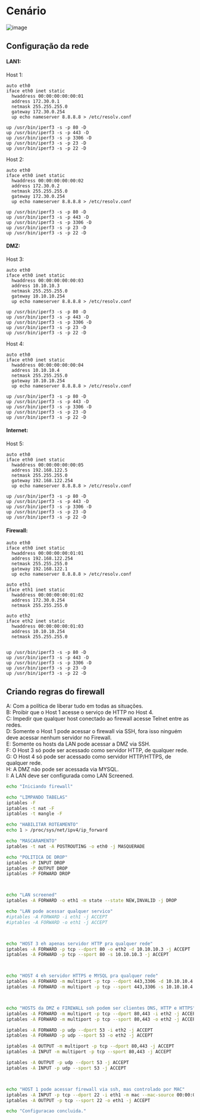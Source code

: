 # Cenário

![image](https://user-images.githubusercontent.com/37521313/206291541-cf0735f3-63ef-4254-85ca-e8f6e804e3ad.png)

## Configuração da rede
#### LAN1:
Host 1:
```
auto eth0
iface eth0 inet static
  hwaddress 00:00:00:00:00:01
  address 172.30.0.1
  netmask 255.255.255.0
  gateway 172.30.0.254
  up echo nameserver 8.8.8.8 > /etc/resolv.conf

up /usr/bin/iperf3 -s -p 80 -D
up /usr/bin/iperf3 -s -p 443 -D
up /usr/bin/iperf3 -s -p 3306 -D
up /usr/bin/iperf3 -s -p 23 -D
up /usr/bin/iperf3 -s -p 22 -D
```

Host 2:
```
auto eth0
iface eth0 inet static
  hwaddress 00:00:00:00:00:02
  address 172.30.0.2
  netmask 255.255.255.0
  gateway 172.30.0.254
  up echo nameserver 8.8.8.8 > /etc/resolv.conf
  
up /usr/bin/iperf3 -s -p 80 -D
up /usr/bin/iperf3 -s -p 443 -D
up /usr/bin/iperf3 -s -p 3306 -D
up /usr/bin/iperf3 -s -p 23 -D
up /usr/bin/iperf3 -s -p 22 -D
```

#### DMZ:
Host 3:
```
auto eth0
iface eth0 inet static
  hwaddress 00:00:00:00:00:03
  address 10.10.10.3
  netmask 255.255.255.0
  gateway 10.10.10.254
  up echo nameserver 8.8.8.8 > /etc/resolv.conf
  
up /usr/bin/iperf3 -s -p 80 -D
up /usr/bin/iperf3 -s -p 443 -D
up /usr/bin/iperf3 -s -p 3306 -D
up /usr/bin/iperf3 -s -p 23 -D
up /usr/bin/iperf3 -s -p 22 -D
```

Host 4:
```
auto eth0
iface eth0 inet static
  hwaddress 00:00:00:00:00:04
  address 10.10.10.4
  netmask 255.255.255.0
  gateway 10.10.10.254
  up echo nameserver 8.8.8.8 > /etc/resolv.conf
  
up /usr/bin/iperf3 -s -p 80 -D
up /usr/bin/iperf3 -s -p 443 -D
up /usr/bin/iperf3 -s -p 3306 -D
up /usr/bin/iperf3 -s -p 23 -D
up /usr/bin/iperf3 -s -p 22 -D
```

#### Internet:
Host 5:
```
auto eth0
iface eth0 inet static
  hwaddress 00:00:00:00:00:05
  address 192.168.122.5
  netmask 255.255.255.0
  gateway 192.168.122.254
  up echo nameserver 8.8.8.8 > /etc/resolv.conf
  
up /usr/bin/iperf3 -s -p 80 -D
up /usr/bin/iperf3 -s -p 443 -D
up /usr/bin/iperf3 -s -p 3306 -D
up /usr/bin/iperf3 -s -p 23 -D
up /usr/bin/iperf3 -s -p 22 -D
```

#### Firewall:
```
auto eth0
iface eth0 inet static
  hwaddress 00:00:00:00:01:01
  address 192.168.122.254
  netmask 255.255.255.0
  gateway 192.168.122.1
  up echo nameserver 8.8.8.8 > /etc/resolv.conf
  
auto eth1
iface eth1 inet static
  hwaddress 00:00:00:00:01:02
  address 172.30.0.254
  netmask 255.255.255.0
  
auto eth2
iface eth2 inet static
  hwaddress 00:00:00:00:01:03
  address 10.10.10.254
  netmask 255.255.255.0
  
  
up /usr/bin/iperf3 -s -p 80 -D
up /usr/bin/iperf3 -s -p 443 -D
up /usr/bin/iperf3 -s -p 3306 -D
up /usr/bin/iperf3 -s -p 23 -D
up /usr/bin/iperf3 -s -p 22 -D
```

## Criando regras do firewall
A: Com a política de liberar tudo em todas as situações.\
B: Proibir que o Host 1 acesse o serviço de HTTP no Host 4.\
C: Impedir que qualquer host conectado ao firewall acesse Telnet entre as redes.\
D: Somente o Host 1 pode acessar o firewall via SSH, fora isso ninguém deve acessar nenhum servidor no Firewall.\
E: Somente os hosts da LAN pode acessar a DMZ via SSH.\
F: O Host 3 só pode ser acessado como servidor HTTP, de qualquer rede.\
G: O Host 4 só pode ser acessado como servidor HTTP/HTTPS, de qualquer rede.\
H: A DMZ não pode ser acessada via MYSQL.\
I: A LAN deve ser configurada como LAN Screened.

```sh
echo "Iniciando firewall"

echo "LIMPANDO TABELAS"
iptables -F
iptables -t nat -F
iptables -t mangle -F

echo "HABILITAR ROTEAMENTO"
echo 1 > /proc/sys/net/ipv4/ip_forward

echo "MASCARAMENTO"
iptables -t nat -A POSTROUTING -o eth0 -j MASQUERADE

echo "POLITICA DE DROP"
iptables -P INPUT DROP
iptables -P OUTPUT DROP
iptables -P FORWARD DROP



echo "LAN screened"
iptables -A FORWARD -o eth1 -m state --state NEW,INVALID -j DROP

echo "LAN pode acessar qualquer servico"
#iptables -A FORWARD -i eth1 -j ACCEPT
#iptables -A FORWARD -o eth1 -j ACCEPT



echo "HOST 3 eh apenas servidor HTTP pra qualquer rede"
iptables -A FORWARD -p tcp --dport 80 -o eth2 -d 10.10.10.3 -j ACCEPT
iptables -A FORWARD -p tcp --sport 80 -s 10.10.10.3 -j ACCEPT



echo "HOST 4 eh servidor HTTPS e MYSQL pra qualquer rede"
iptables -A FORWARD -m multiport -p tcp --dport 443,3306 -d 10.10.10.4 -j ACCEPT
iptables -A FORWARD -m multiport -p tcp --sport 443,3306 -s 10.10.10.4 -j ACCEPT



echo "HOSTS da DMZ e FIREWALL soh podem ser clientes DNS, HTTP e HTTPS"
iptables -A FORWARD -m multiport -p tcp --dport 80,443 -i eth2 -j ACCEPT
iptables -A FORWARD -m multiport -p tcp --sport 80,443 -o eth2 -j ACCEPT

iptables -A FORWARD -p udp --dport 53 -i eth2 -j ACCEPT
iptables -A FORWARD -p udp --sport 53 -o eth2 -j ACCEPT

iptables -A OUTPUT -m multiport -p tcp --dport 80,443 -j ACCEPT
iptables -A INPUT -m multiport -p tcp --sport 80,443 -j ACCEPT 

iptables -A OUTPUT -p udp --dport 53 -j ACCEPT
iptables -A INPUT -p udp --sport 53 -j ACCEPT



echo "HOST 1 pode acessar firewall via ssh, mas controlado por MAC"
iptables -A INPUT -p tcp --dport 22 -i eth1 -m mac --mac-source 00:00:00:00:00:01 -j ACCEPT
iptables -A OUTPUT -p tcp --sport 22 -o eth1 -j ACCEPT 

echo "Configuracao concluida."
```
